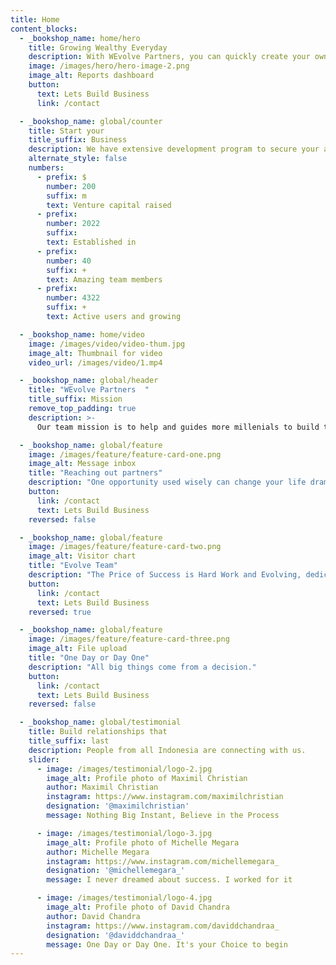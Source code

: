 ```yaml
---
title: Home
content_blocks:
  - _bookshop_name: home/hero
    title: Growing Wealthy Everyday
    description: With WEvolve Partners, you can quickly create your own dreams and make it happen.
    image: /images/hero/hero-image-2.png
    image_alt: Reports dashboard
    button:
      text: Lets Build Business
      link: /contact

  - _bookshop_name: global/counter
    title: Start your
    title_suffix: Business
    description: We have extensive development program to secure your assets and becoming world Top Class Leader.
    alternate_style: false
    numbers:
      - prefix: $
        number: 200
        suffix: m
        text: Venture capital raised
      - prefix:
        number: 2022
        suffix:
        text: Established in
      - prefix:
        number: 40
        suffix: +
        text: Amazing team members
      - prefix:
        number: 4322
        suffix: +
        text: Active users and growing

  - _bookshop_name: home/video
    image: /images/video/video-thum.jpg
    image_alt: Thumbnail for video
    video_url: /images/video/1.mp4

  - _bookshop_name: global/header
    title: "WEvolve Partners  "
    title_suffix: Mission
    remove_top_padding: true
    description: >-
      Our team mission is to help and guides more millenials to build their own business in Indonesia.

  - _bookshop_name: global/feature
    image: /images/feature/feature-card-one.png
    image_alt: Message inbox
    title: "Reaching out partners"
    description: "One opportunity used wisely can change your life dramatically."
    button:
      link: /contact
      text: Lets Build Business
    reversed: false

  - _bookshop_name: global/feature
    image: /images/feature/feature-card-two.png
    image_alt: Visitor chart
    title: "Evolve Team"
    description: "The Price of Success is Hard Work and Evolving, dedication to the job at hand, and the determination that whether we win or lose, we have applied the best of ourselves to the task at hand. - Vince Lombardi"
    button:
      link: /contact
      text: Lets Build Business
    reversed: true

  - _bookshop_name: global/feature
    image: /images/feature/feature-card-three.png
    image_alt: File upload
    title: "One Day or Day One"
    description: "All big things come from a decision."
    button:
      link: /contact
      text: Lets Build Business
    reversed: false

  - _bookshop_name: global/testimonial
    title: Build relationships that
    title_suffix: last
    description: People from all Indonesia are connecting with us.
    slider:
      - image: /images/testimonial/logo-2.jpg
        image_alt: Profile photo of Maximil Christian
        author: Maximil Christian
        instagram: https://www.instagram.com/maximilchristian
        designation: '@maximilchristian' 
        message: Nothing Big Instant, Believe in the Process

      - image: /images/testimonial/logo-3.jpg
        image_alt: Profile photo of Michelle Megara
        author: Michelle Megara
        instagram: https://www.instagram.com/michellemegara_
        designation: '@michellemegara_' 
        message: I never dreamed about success. I worked for it

      - image: /images/testimonial/logo-4.jpg
        image_alt: Profile photo of David Chandra
        author: David Chandra
        instagram: https://www.instagram.com/daviddchandraa_
        designation: '@daviddchandraa_'
        message: One Day or Day One. It's your Choice to begin
---
```

